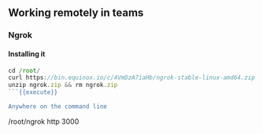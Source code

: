 ## Working remotely in teams

### Ngrok



#### Installing it

```js
cd /root/
curl https://bin.equinox.io/c/4VmDzA7iaHb/ngrok-stable-linux-amd64.zip > /root/ngrok.zip
unzip ngrok.zip && rm ngrok.zip
```{{execute}}

Anywhere on the command line

```
/root/ngrok http 3000
```
